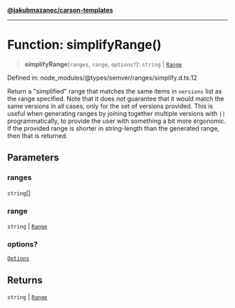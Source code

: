 [**@jakubmazanec/carson-templates**](../../../../README.md)

---

# Function: simplifyRange()

> **simplifyRange**(`ranges`, `range`, `options?`): `string` \| [`Range`](../classes/Range.md)

Defined in: node_modules/@types/semver/ranges/simplify.d.ts:12

Return a "simplified" range that matches the same items in `versions` list as the range specified.
Note that it does _not_ guarantee that it would match the same versions in all cases, only for the
set of versions provided. This is useful when generating ranges by joining together multiple
versions with `||` programmatically, to provide the user with something a bit more ergonomic. If the
provided range is shorter in string-length than the generated range, then that is returned.

## Parameters

### ranges

`string`[]

### range

`string` | [`Range`](../classes/Range.md)

### options?

[`Options`](../interfaces/Options.md)

## Returns

`string` \| [`Range`](../classes/Range.md)
